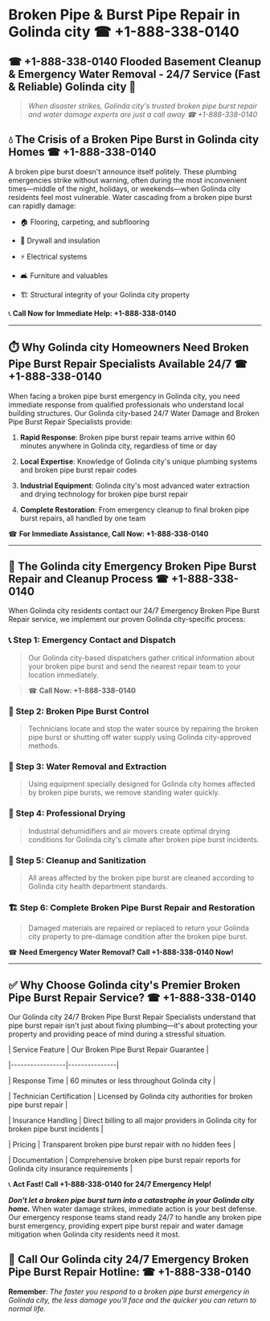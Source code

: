 # Broken Pipe & Burst Pipe Repair in Golinda city ☎ +1-888-338-0140  
## ☎ +1-888-338-0140 Flooded Basement Cleanup & Emergency Water Removal - 24/7 Service (Fast & Reliable) Golinda city 🚨  

> *When disaster strikes, Golinda city's trusted broken pipe burst repair and water damage experts are just a call away ☎ +1-888-338-0140*  

## 💧 The Crisis of a Broken Pipe Burst in Golinda city Homes ☎ +1-888-338-0140  

A broken pipe burst doesn't announce itself politely. These plumbing emergencies strike without warning, often during the most inconvenient times—middle of the night, holidays, or weekends—when Golinda city residents feel most vulnerable. Water cascading from a broken pipe burst can rapidly damage:  

* 🏠 Flooring, carpeting, and subflooring  
* 🧱 Drywall and insulation  
* ⚡ Electrical systems  
* 🛋️ Furniture and valuables  
* 🏗️ Structural integrity of your Golinda city property  

📞 **Call Now for Immediate Help: +1-888-338-0140**  

---  

## ⏱️ Why Golinda city Homeowners Need Broken Pipe Burst Repair Specialists Available 24/7 ☎ +1-888-338-0140  

When facing a broken pipe burst emergency in Golinda city, you need immediate response from qualified professionals who understand local building structures. Our Golinda city-based 24/7 Water Damage and Broken Pipe Burst Repair Specialists provide:  

1. **Rapid Response**: Broken pipe burst repair teams arrive within 60 minutes anywhere in Golinda city, regardless of time or day  
2. **Local Expertise**: Knowledge of Golinda city's unique plumbing systems and broken pipe burst repair codes  
3. **Industrial Equipment**: Golinda city's most advanced water extraction and drying technology for broken pipe burst repair  
4. **Complete Restoration**: From emergency cleanup to final broken pipe burst repairs, all handled by one team  

☎ **For Immediate Assistance, Call Now: +1-888-338-0140**  

---  

## 🔧 The Golinda city Emergency Broken Pipe Burst Repair and Cleanup Process ☎ +1-888-338-0140  

When Golinda city residents contact our 24/7 Emergency Broken Pipe Burst Repair service, we implement our proven Golinda city-specific process:  

### 📞 Step 1: Emergency Contact and Dispatch  
> Our Golinda city-based dispatchers gather critical information about your broken pipe burst and send the nearest repair team to your location immediately.  
> ☎ **Call Now: +1-888-338-0140**  

### 🚿 Step 2: Broken Pipe Burst Control  
> Technicians locate and stop the water source by repairing the broken pipe burst or shutting off water supply using Golinda city-approved methods.  

### 🌊 Step 3: Water Removal and Extraction  
> Using equipment specially designed for Golinda city homes affected by broken pipe bursts, we remove standing water quickly.  

### 💨 Step 4: Professional Drying  
> Industrial dehumidifiers and air movers create optimal drying conditions for Golinda city's climate after broken pipe burst incidents.  

### 🧼 Step 5: Cleanup and Sanitization  
> All areas affected by the broken pipe burst are cleaned according to Golinda city health department standards.  

### 🏗️ Step 6: Complete Broken Pipe Burst Repair and Restoration  
> Damaged materials are repaired or replaced to return your Golinda city property to pre-damage condition after the broken pipe burst.  

☎ **Need Emergency Water Removal? Call +1-888-338-0140 Now!**  

---  

## ✅ Why Choose Golinda city's Premier Broken Pipe Burst Repair Service? ☎ +1-888-338-0140  

Our Golinda city 24/7 Broken Pipe Burst Repair Specialists understand that pipe burst repair isn't just about fixing plumbing—it's about protecting your property and providing peace of mind during a stressful situation.  

| Service Feature | Our Broken Pipe Burst Repair Guarantee |  
|-----------------|---------------|  
| Response Time | 60 minutes or less throughout Golinda city |  
| Technician Certification | Licensed by Golinda city authorities for broken pipe burst repair |  
| Insurance Handling | Direct billing to all major providers in Golinda city for broken pipe burst incidents |  
| Pricing | Transparent broken pipe burst repair with no hidden fees |  
| Documentation | Comprehensive broken pipe burst repair reports for Golinda city insurance requirements |  

📞 **Act Fast! Call +1-888-338-0140 for 24/7 Emergency Help!**  

***Don't let a broken pipe burst turn into a catastrophe in your Golinda city home.*** When water damage strikes, immediate action is your best defense. Our emergency response teams stand ready 24/7 to handle any broken pipe burst emergency, providing expert pipe burst repair and water damage mitigation when Golinda city residents need it most.  

## 📱 Call Our Golinda city 24/7 Emergency Broken Pipe Burst Repair Hotline: ☎ +1-888-338-0140  

**Remember**: *The faster you respond to a broken pipe burst emergency in Golinda city, the less damage you'll face and the quicker you can return to normal life.*